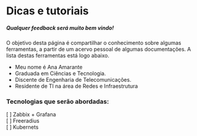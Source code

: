 # Dicas e tutoriais

##### Qualquer feedback será muito bem vindo! 

O objetivo desta página é compartilhar o conhecimento sobre algumas ferramentas, a partir de um acervo pessoal de algumas documentações.  A lista destas ferramentas está logo abaixo. 

  - Meu nome é Ana Amarante
  - Graduada em Ciências e Tecnologia.
  - Discente de Engenharia de Telecomunicações.
  - Residente de TI na área de Redes e Infraestrutura
  

### Tecnologias que serão abordadas:
[ ] Zabbix + Grafana  
[ ] Freeradius  
[ ] Kubernets  

